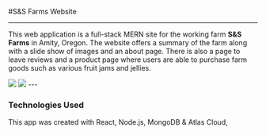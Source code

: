 #S&S Farms Website

---
This web application is a full-stack MERN site for the working farm **S&S Farms** in Amity, Oregon. The website offers a summary of the farm along with a slide show of images and an about page. There is also a page to leave reviews and a product page where users are able to purchase farm goods such as various fruit jams and jellies. 

<img src="https://i.imgur.com/7m6KJoG.png">
<img src="https://i.imgur.com/3jQYlUb.png">
--- 

### Technologies Used

This app was created with React, Node.js, MongoDB & Atlas Cloud, 
